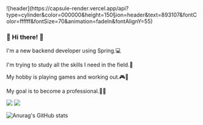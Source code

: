 <div align-"center">
  ![header](https://capsule-render.vercel.app/api?type=cylinder&color=000000&height=150&section=header&text=893107&fontColor=ffffff&fontSize=70&animation=fadeIn&fontAlignY=55)
</div>


### 👋 Hi there! 👋
I'm a new backend developer using Spring.💻

I'm trying to study all the skills I need in the field.📖


My hobby is playing games and working out.🎮🦾

My goal is to become a professional.🏁🧐

<!--
**qewryy/qewryy** is a ✨ _special_ ✨ repository because its `README.md` (this file) appears on your GitHub profile.

Here are some ideas to get you started:

- 🔭 I’m currently working on ...
- 🌱 I’m currently learning ...
- 👯 I’m looking to collaborate on ...
- 🤔 I’m looking for help with ...
- 💬 Ask me about ...
- 📫 How to reach me: ...
- 😄 Pronouns: ...
- ⚡ Fun fact: ...
-->
<a href="https://qewryy.tistory.com/"><img src="https://img.shields.io/badge/tistory-FE9A2E?style=flat-square&logo=Tistory&logoColor=white"/></a> <img src="https://img.shields.io/badge/qewryy4@gmail.com-81DAF5?style=flat-square&logo=gmail&logoColor=white"/>

![Anurag's GitHub stats](https://github-readme-stats.vercel.app/api?username=qewryy&show_icons=true&theme=radical)
